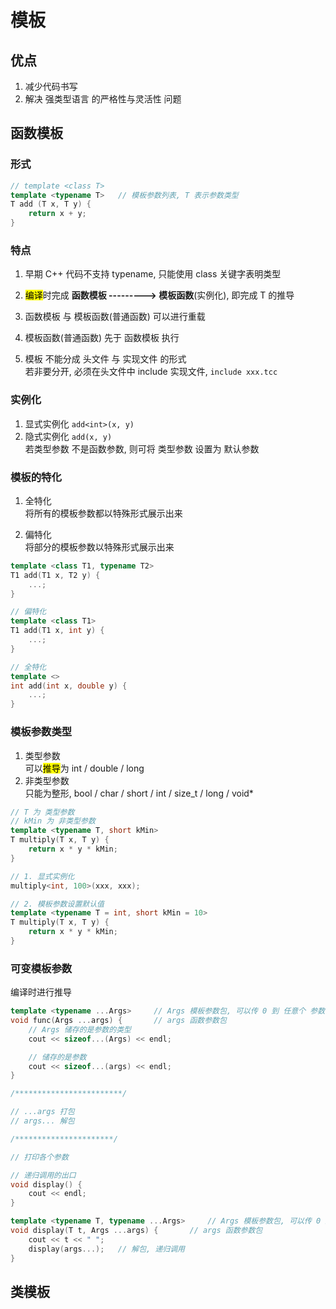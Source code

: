 # 模板

## 优点

1. 减少代码书写
2. 解决 强类型语言 的严格性与灵活性 问题

## 函数模板

### 形式

```c++
// template <class T>
template <typename T>   // 模板参数列表, T 表示参数类型
T add (T x, T y) {
    return x + y;
}
```

### 特点

1. 早期 C++ 代码不支持 typename, 只能使用 class 关键字表明类型

2. <mark>编译</mark>时完成 **函数模板 ---------> 模板函数**(实例化), 即完成 T 的推导

3. 函数模板 与 模板函数(普通函数) 可以进行重载
4. 模板函数(普通函数) 先于 函数模板 执行

5. 模板 不能分成 头文件 与 实现文件 的形式  
    若非要分开, 必须在头文件中 include 实现文件, `include xxx.tcc`

### 实例化

1. 显式实例化 `add<int>(x, y)`
2. 隐式实例化 `add(x, y)`  
    若类型参数 不是函数参数, 则可将 类型参数 设置为 默认参数

### 模板的特化

1. 全特化  
    将所有的模板参数都以特殊形式展示出来

2. 偏特化  
    将部分的模板参数以特殊形式展示出来

```c++
template <class T1, typename T2> 
T1 add(T1 x, T2 y) {
    ...;
}

// 偏特化
template <class T1>
T1 add(T1 x, int y) {
    ...;
}

// 全特化
template <>
int add(int x, double y) {
    ...;
}
```

### 模板参数类型

1. 类型参数  
    可以<mark>推导</mark>为 int / double / long
2. 非类型参数  
    只能为整形, bool / char / short / int / size_t / long / void*

```c++
// T 为 类型参数
// kMin 为 非类型参数
template <typename T, short kMin> 
T multiply(T x, T y) {
    return x * y * kMin;
}

// 1. 显式实例化
multiply<int, 100>(xxx, xxx);

// 2. 模板参数设置默认值
template <typename T = int, short kMin = 10> 
T multiply(T x, T y) {
    return x * y * kMin;
}
```

### 可变模板参数

编译时进行推导

```c++
template <typename ...Args>     // Args 模板参数包, 可以传 0 到 任意个 参数
void func(Args ...args) {       // args 函数参数包
    // Args 储存的是参数的类型
    cout << sizeof...(Args) << endl;

    // 储存的是参数
    cout << sizeof...(args) << endl;
}

/************************/

// ...args 打包
// args... 解包

/**********************/

// 打印各个参数

// 递归调用的出口
void display() {
    cout << endl;
}

template <typename T, typename ...Args>     // Args 模板参数包, 可以传 0 到 任意个 参数
void display(T t, Args ...args) {       // args 函数参数包
    cout << t << " ";
    display(args...);   // 解包, 递归调用
}
```

## 类模板

